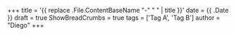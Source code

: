 +++
title = '{{ replace .File.ContentBaseName "-" " " | title }}'
date = {{ .Date }}
draft = true
ShowBreadCrumbs = true
tags = ['Tag A', 'Tag B']
author = "Diego"
+++
